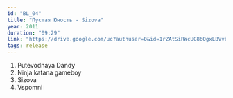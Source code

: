 ```yaml
---
id: "BL_04"
title: "Пустая Юность - Sizova"
year: 2011
duration: "09:29"
link: "https://drive.google.com/uc?authuser=0&id=1rZAtSiRWcUC86QgxLBVvbFXu0muvKu6t&export=download"
tags: release
---
```


01. Putevodnaya Dandy
02. Ninja katana gameboy
03. Sizova
04. Vspomni
